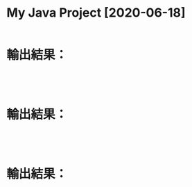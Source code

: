 # My Java Project [2020-06-18]
```
```
# 輸出結果：
```
```
#
```
```
# 輸出結果：
```
```
#
```
```
# 輸出結果：
```
```

